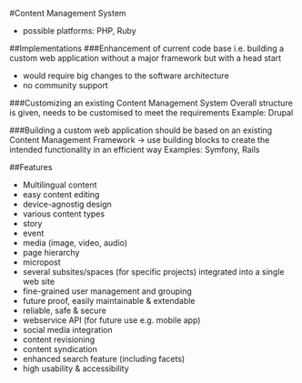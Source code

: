 #Content Management System

* possible platforms: PHP, Ruby

##Implementations
###Enhancement of current code base
i.e. building a custom web application without a major framework but with a head start

* would require big changes to the software architecture
* no community support

###Customizing an existing Content Management System
Overall structure is given, needs to be customised to meet the requirements
Example: Drupal 

###Building a custom web application
should be based on an existing Content Management Framework -> use building blocks to create the intended functionality in an efficient way
Examples: Symfony, Rails

##Features
* Multilingual content
* easy content editing
* device-agnostig design
* various content types
 * story
 * event
 * media (image, video, audio)
 * page hierarchy
 * micropost
* several subsites/spaces (for specific projects) integrated into a single web site
* fine-grained user management and grouping
* future proof, easily maintainable & extendable
* reliable, safe & secure
* webservice API (for future use e.g. mobile app)
* social media integration
* content revisioning
* content syndication
* enhanced search feature (including facets)
* high usability & accessibility